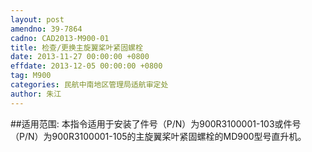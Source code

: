 ```yaml
---
layout: post
amendno: 39-7864
cadno: CAD2013-M900-01
title: 检查/更换主旋翼桨叶紧固螺栓
date: 2013-11-27 00:00:00 +0800
effdate: 2013-12-05 00:00:00 +0800
tag: M900
categories: 民航中南地区管理局适航审定处
author: 朱江
---
```


##适用范围:
本指令适用于安装了件号（P/N）为900R3100001-103或件号（P/N）为900R3100001-105的主旋翼桨叶紧固螺栓的MD900型号直升机。

